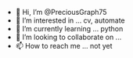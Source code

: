 - 👋 Hi, I’m @PreciousGraph75
- 👀 I’m interested in ... cv, automate
- 🌱 I’m currently learning ... python
- 💞️ I’m looking to collaborate on ...
- 📫 How to reach me ... not yet

<!---
PreciousGraph75/PreciousGraph75 is a ✨ special ✨ repository because its `README.md` (this file) appears on your GitHub profile.
You can click the Preview link to take a look at your changes.
--->
